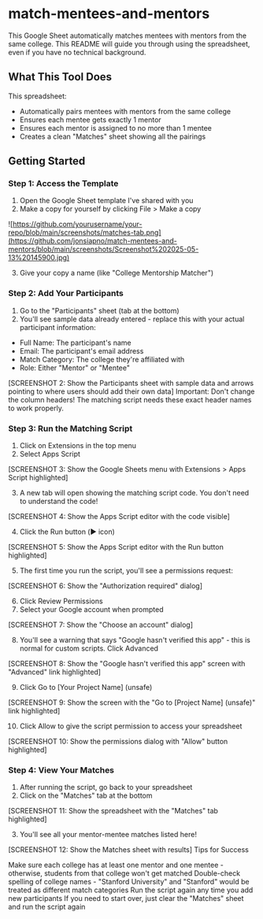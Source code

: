 # match-mentees-and-mentors

This Google Sheet automatically matches mentees with mentors from the same college. This README will guide you through using the spreadsheet, even if you have no technical background.

## What This Tool Does
This spreadsheet:

- Automatically pairs mentees with mentors from the same college
- Ensures each mentee gets exactly 1 mentor
- Ensures each mentor is assigned to no more than 1 mentee
- Creates a clean "Matches" sheet showing all the pairings

## Getting Started
### Step 1: Access the Template

1. Open the Google Sheet template I've shared with you
2. Make a copy for yourself by clicking File > Make a copy

![https://github.com/yourusername/your-repo/blob/main/screenshots/matches-tab.png](https://github.com/jonsiapno/match-mentees-and-mentors/blob/main/screenshots/Screenshot%202025-05-13%20145900.jpg)

3. Give your copy a name (like "College Mentorship Matcher")

### Step 2: Add Your Participants

1. Go to the "Participants" sheet (tab at the bottom)
2. You'll see sample data already entered - replace this with your actual participant information:

- Full Name: The participant's name
- Email: The participant's email address
- Match Category: The college they're affiliated with
- Role: Either "Mentor" or "Mentee"

[SCREENSHOT 2: Show the Participants sheet with sample data and arrows pointing to where users should add their own data]
Important: Don't change the column headers! The matching script needs these exact header names to work properly.

### Step 3: Run the Matching Script

1. Click on Extensions in the top menu
2. Select Apps Script

[SCREENSHOT 3: Show the Google Sheets menu with Extensions > Apps Script highlighted]

3. A new tab will open showing the matching script code. You don't need to understand the code!

[SCREENSHOT 4: Show the Apps Script editor with the code visible]

4. Click the Run button (▶️ icon)

[SCREENSHOT 5: Show the Apps Script editor with the Run button highlighted]

5. The first time you run the script, you'll see a permissions request:

[SCREENSHOT 6: Show the "Authorization required" dialog]

6. Click Review Permissions
7. Select your Google account when prompted

[SCREENSHOT 7: Show the "Choose an account" dialog]

8. You'll see a warning that says "Google hasn't verified this app" - this is normal for custom scripts. Click Advanced

[SCREENSHOT 8: Show the "Google hasn't verified this app" screen with "Advanced" link highlighted]

9. Click Go to [Your Project Name] (unsafe)

[SCREENSHOT 9: Show the screen with the "Go to [Project Name] (unsafe)" link highlighted]

10. Click Allow to give the script permission to access your spreadsheet

[SCREENSHOT 10: Show the permissions dialog with "Allow" button highlighted]

### Step 4: View Your Matches

1. After running the script, go back to your spreadsheet
2. Click on the "Matches" tab at the bottom

[SCREENSHOT 11: Show the spreadsheet with the "Matches" tab highlighted]

3. You'll see all your mentor-mentee matches listed here!

[SCREENSHOT 12: Show the Matches sheet with results]
Tips for Success

Make sure each college has at least one mentor and one mentee - otherwise, students from that college won't get matched
Double-check spelling of college names - "Stanford University" and "Stanford" would be treated as different match categories
Run the script again any time you add new participants
If you need to start over, just clear the "Matches" sheet and run the script again
